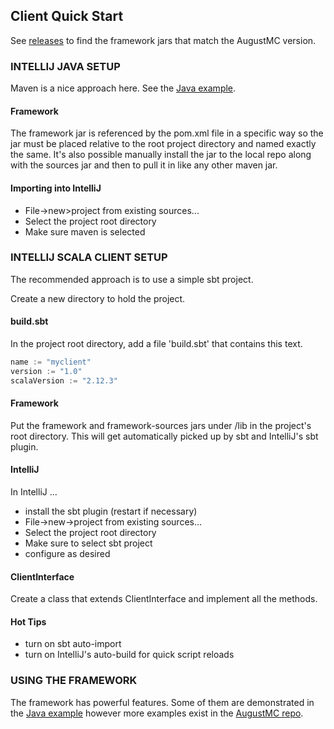 ## Client Quick Start

See [releases](https://github.com/austinmiller/augustmc/releases) 
to find the framework jars that match the AugustMC version.

### INTELLIJ JAVA SETUP

Maven is a nice approach here.  See the 
[Java example](https://github.com/austinmiller/augustmc-examples).

#### Framework

The framework jar is referenced by the pom.xml file in a specific way so the
jar must be placed relative to the root project directory and named exactly
the same.  It's also possible manually install the jar to the local repo
along with the sources jar and then to pull it in like any other maven jar.

#### Importing into IntelliJ

* File->new>project from existing sources...
* Select the project root directory
* Make sure maven is selected

### INTELLIJ SCALA CLIENT SETUP

The recommended approach is to use a simple sbt project.

Create a new directory to hold the project.

#### build.sbt

In the project root directory, add a file 'build.sbt' that
contains this text.

```sbt
name := "myclient"
version := "1.0"
scalaVersion := "2.12.3"
```

#### Framework

Put the framework and framework-sources jars under /lib in
the project's root directory.  This will get automatically
picked up by sbt and IntelliJ's sbt plugin.

#### IntelliJ

In IntelliJ ...

* install the sbt plugin (restart if necessary)
* File->new->project from existing sources...
* Select the project root directory
* Make sure to select sbt project
* configure as desired

#### ClientInterface

Create a class that extends ClientInterface and implement
all the methods.

#### Hot Tips

* turn on sbt auto-import
* turn on IntelliJ's auto-build for quick script reloads

### USING THE FRAMEWORK

The framework has powerful features.  Some of them are demonstrated in the
[Java example](https://github.com/austinmiller/augustmc-examples) however
more examples exist in the [AugustMC repo](https://github.com/austinmiller/augustmc/tree/master/examples/src/main).
